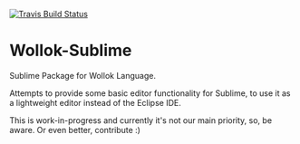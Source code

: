 [![Travis Build Status](https://travis-ci.org/uqbar-project/wollok-sublime.svg)](https://travis-ci.org/uqbar-project/wollok-sublime)

# Wollok-Sublime
Sublime Package for Wollok Language.

Attempts to provide some basic editor functionality for Sublime, to use it as a lightweight editor instead of the Eclipse IDE.


This is work-in-progress and currently it's not our main priority, so, be aware. Or even better, contribute :)
